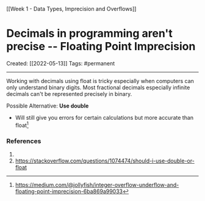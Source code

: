 [[Week 1 - Data Types, Imprecision and Overflows]]

# Decimals in programming aren't precise -- Floating Point Imprecision
Created:  [[2022-05-13]]
Tags: #permanent 

---
Working with decimals using float is tricky especially when computers can only understand binary digits. Most fractional decimals especially infinite decimals can't be represented precisely in binary. 


Possible Alternative:
**Use double**
- Will still give you errors for certain calculations but more accurate than float[^1]












### References
1. [^1]: https://medium.com/@jollyfish/integer-overflow-underflow-and-floating-point-imprecision-6ba869a99033
2. https://stackoverflow.com/questions/1074474/should-i-use-double-or-float